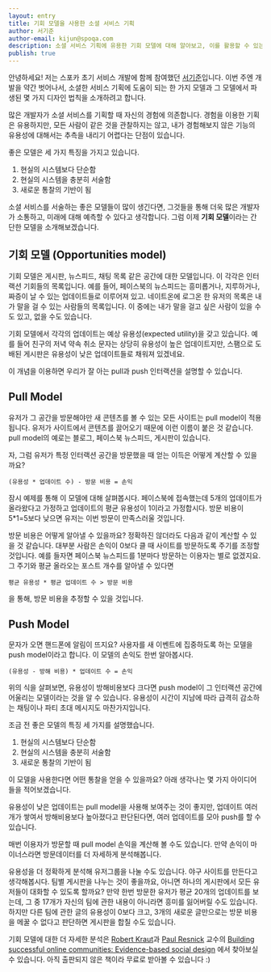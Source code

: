 ```yaml
---
layout: entry
title: 기회 모델을 사용한 소셜 서비스 기획
author: 서기준
author-email: kijun@spoqa.com
description: 소셜 서비스 기획에 유용한 기회 모델에 대해 알아보고, 이를 활용할 수 있는 예시들을 소개해보았습니다.
publish: true
---
```

 
안녕하세요! 저는 스포카 초기 서비스 개발에 함께 참여했던 [서기준](http://twitter.com/kijunseo)입니다. 이번 주엔 개발을 약간 벗어나서, 소셜한 서비스 기획에 도움이 되는 한 가지 모델과 그 모델에서 파생된 몇 가지 디자인 법칙을 소개하려고 합니다.

많은 개발자가 소셜 서비스를 기획할 때 자신의 경험에 의존합니다. 경험을 이용한 기획은 유용하지만, 모든 사람이 같은 것을 관찰하지는 않고, 내가 경험해보지 않은 기능의 유용성에 대해서는 추측을 내리기 어렵다는 단점이 있습니다.

좋은 모델은 세 가지 특징을 가지고 있습니다.

1. 현실의 시스템보다 단순함
2. 현실의 시스템을 충분히 서술함
3. 새로운 통찰의 기반이 됨

소셜 서비스를 서술하는 좋은 모델들이 많이 생긴다면, 그것들을 통해 더욱 많은 개발자가 소통하고, 미래에 대해 예측할 수 있다고 생각합니다. 그럼 이제 **기회 모델**이라는 간단한 모델을 소개해보겠습니다.

## 기회 모델 (Opportunities model)

기회 모델은 게시판, 뉴스피드, 채팅 목록 같은 공간에 대한 모델입니다. 이 각각은 인터랙션 기회들의 목록입니다. 예를 들어, 페이스북의 뉴스피드는 흥미롭거나, 지루하거나, 짜증이 날 수 있는 업데이트들로 이루어져 있고. 네이트온에 로그온 한 유저의 목록은 내가 말을 걸 수 있는 사람들의 목록입니다. 이 중에는 내가 말을 걸고 싶은 사람이 있을 수도 있고, 없을 수도 있습니다.

기회 모델에서 각각의 업데이트는 예상 유용성(expected utility)을 갖고 있습니다. 예를 들어 친구의 저녁 약속 취소 문자는 상당히 유용성이 높은 업데이트지만, 스팸으로 도배된 게시판은 유용성이 낮은 업데이트들로 채워져 있겠네요.

이 개념을 이용하면 우리가 잘 아는 pull과 push 인터랙션을 설명할 수 있습니다.

## Pull Model

유저가 그 공간을 방문해야만 새 콘텐츠를 볼 수 있는 모든 사이트는 pull model이 적용됩니다. 유저가 사이트에서 콘텐츠를 끌어오기 때문에 이런 이름이 붙은 것 같습니다. pull model의 예로는 블로그, 페이스북 뉴스피드, 게시판이 있습니다.

자, 그럼 유저가 특정 인터랙션 공간을 방문했을 때 얻는 이득은 어떻게 계산할 수 있을까요?

    (유용성 * 업데이트 수) - 방문 비용 = 손익 

잠시 예제를 통해 이 모델에 대해 살펴봅시다. 페이스북에 접속했는데 5개의 업데이트가 올라왔다고 가정하고 업데이트의 평균 유용성이 1이라고 가정합시다. 방문 비용이 5*1=5보다 낮으면 유저는 이번 방문이 만족스러울 것입니다.

방문 비용은 어떻게 알아낼 수 있을까요? 정확하진 않더라도 다음과 같이 계산할 수 있을 것 같습니다. 대부분 사람은 손익이 0보다 클 때 사이트를 방문하도록 주기를 조정할 것입니다. 예를 들자면 페이스북 뉴스피드를 1분마다 방문하는 이용자는 별로 없겠지요. 그 주기와 평균 올라오는 포스트 개수를 알아낼 수 있다면 

    평균 유용성 * 평균 업데이트 수 > 방문 비용

을 통해, 방문 비용을 추정할 수 있을 것입니다.

## Push Model

문자가 오면 핸드폰에 알림이 뜨지요? 사용자를 새 이벤트에 집중하도록 하는 모델을 push model이라고 합니다. 이 모델의 손익도 한번 알아봅시다.

    (유용성 - 방해 비용) * 업데이트 수 = 손익

위의 식을 살펴보면, 유용성이 방해비용보다 크다면 push model이 그 인터랙션 공간에 어울리는 모델이라는 것을 알 수 있습니다. 유용성이 시간이 지남에 따라 급격히 감소하는 채팅이나 파티 초대 메시지도 마찬가지입니다. 

조금 전 좋은 모델의 특징 세 가지를 설명했습니다.

1. 현실의 시스템보다 단순함
2. 현실의 시스템을 충분히 서술함
3. 새로운 통찰의 기반이 됨

이 모델을 사용한다면 어떤 통찰을 얻을 수 있을까요? 아래 생각나는 몇 가지 아이디어들을 적어보겠습니다.

유용성이 낮은 업데이트는 pull model을 사용해 보여주는 것이 좋지만, 업데이트 여러 개가 쌓여서 방해비용보다 높아졌다고 판단된다면, 여러 업데이트를 모아 push를 할 수 있습니다.

매번 이용자가 방문할 때 pull model 손익을 계산해 볼 수도 있습니다. 만약 손익이 마이너스라면 방문데이터를 더 자세하게 분석해봅니다.

유용성을 더 정확하게 분석해 유저그룹을 나눌 수도 있습니다. 야구 사이트를 만든다고 생각해봅시다. 팀별 게시판을 나누는 것이 좋을까요, 아니면 하나의 게시판에서 모든 유저들이 대화할 수 있도록 할까요? 만약 한번 방문한 유저가 평균 20개의 업데이트를 보는데, 그 중 17개가 자신의 팀에 관한 내용이 아니라면 흥미를 잃어버릴 수도 있습니다. 하지만 다른 팀에 관한 글의 유용성이 0보다 크고, 3개의 새로운 글만으로는 방문 비용을 메꿀 수 없다고 판단하면 게시판을 합칠 수도 있습니다.

기회 모델에 대한 더 자세한 분석은 [Robert Kraut](http://kraut.hciresearch.org/)과 [Paul Resnick](http://presnick.people.si.umich.edu/) 교수의 [Building successful online communities: Evidence-based social design](http://kraut.hciresearch.org/content/books) 에서 찾아보실 수 있습니다. 아직 출판되지 않은 책이라 무료로 받아볼 수 있습니다 :)
